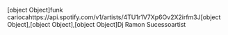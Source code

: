 [object Object]funk cariocahttps://api.spotify.com/v1/artists/4TU1r1V7Xp6Ov2X2irfm3J[object Object],[object Object],[object Object]Dj Ramon Sucessoartist